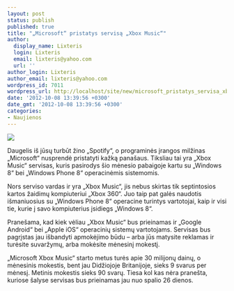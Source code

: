```yaml
---
layout: post
status: publish
published: true
title: "„Microsoft“ pristatys servisą „Xbox Music“"
author:
  display_name: Lixteris
  login: Lixteris
  email: lixteris@yahoo.com
  url: ''
author_login: Lixteris
author_email: lixteris@yahoo.com
wordpress_id: 7011
wordpress_url: http://localhost/site/new/microsoft_pristatys_servisa_xbox_music/
date: '2012-10-08 13:39:56 +0300'
date_gmt: '2012-10-08 13:39:56 +0300'
categories:
- Naujienos
---
```

<p><div class="imgright"><img src="http://technews.lt/upload/xboxmusic.jpg"  /></div></p>
<p>
	Daugelis i&scaron; jūsų turbūt žino &bdquo;Spotify&ldquo;, o programinės įrangos milžinas &bdquo;Microsoft&ldquo; nusprendė pristatyti kažką pana&scaron;aus. Tiksliau tai yra &bdquo;Xbox Music&ldquo; servisas, kuris pasirodys &scaron;io mėnesio pabaigoje kartu su &bdquo;Windows 8&ldquo; bei &bdquo;Windows Phone 8&ldquo; operacinėmis sistemomis.</p>
<p>
	Nors serviso vardas ir yra &bdquo;Xbox Music&ldquo;, jis nebus skirtas tik septintosios kartos žaidimų kompiuteriui &bdquo;Xbox 360&ldquo;. Juo taip pat galės naudotis i&scaron;maniuosius su &bdquo;Windows Phone 8&ldquo; operacine turintys vartotojai, kaip ir visi tie, kurie į savo kompiuterius įsidiegs &bdquo;Windows 8&ldquo;.</p>
<p>
	Prane&scaron;ama, kad kiek vėliau &bdquo;Xbox Music&ldquo; bus prieinamas ir &bdquo;Google Android&ldquo; bei &bdquo;Apple iOS&ldquo; operacinių sistemų vartotojams. Servisas bus pagrįstas jau i&scaron;bandyti apmokėjimo būdu &ndash; arba jūs matysite reklamas ir turėsite suvaržymų, arba mokėsite mėnesinį mokestį.</p>
<p>
	&bdquo;Microsoft Xbox Music&ldquo; starto metus turės apie 30 milijonų dainų, o mėnesinis mokestis, bent jau Didžiojoje Britanijoje, sieks 9 svarus per mėnesį. Metinis mokestis sieks 90 svarų. Tiesa kol kas nėra prane&scaron;ta, kuriose &scaron;alyse servisas bus prieinamas jau nuo spalio 26 dienos.</p>
